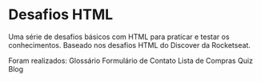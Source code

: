 # Desafios HTML

Uma série de desafios básicos com HTML para praticar e testar os conhecimentos. Baseado nos desafios HTML do Discover da Rocketseat.

Foram realizados:
Glossário
Formulário de Contato
Lista de Compras
Quiz
Blog